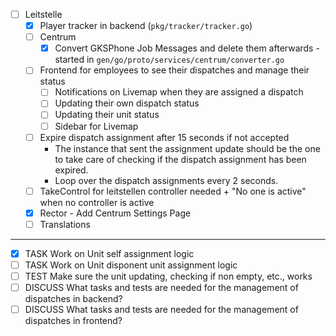 - [ ] Leitstelle
    - [x] Player tracker in backend (`pkg/tracker/tracker.go`)
    - [ ] Centrum
        - [x] Convert GKSPhone Job Messages and delete them afterwards - started in `gen/go/proto/services/centrum/converter.go`
    - [ ] Frontend for employees to see their dispatches and manage their status
        - [ ] Notifications on Livemap when they are assigned a dispatch
        - [ ] Updating their own dispatch status
        - [ ] Updating their unit status
        - [ ] Sidebar for Livemap
    - [ ] Expire dispatch assignment after 15 seconds if not accepted
        * The instance that sent the assignment update should be the one to take care of checking if the dispatch assignment has been expired.
        * Loop over the dispatch assignments every 2 seconds.
    - [ ] TakeControl for leitstellen controller needed + "No one is active" when no controller is active
    - [x] Rector - Add Centrum Settings Page
    - [ ] Translations

***

- [x] TASK Work on Unit self assignment logic
- [ ] TASK Work on Unit disponent unit assignment logic
- [ ] TEST Make sure the unit updating, checking if non empty, etc., works
- [ ] DISCUSS What tasks and tests are needed for the management of dispatches in backend?
- [ ] DISCUSS What tasks and tests are needed for the management of dispatches in frontend?
